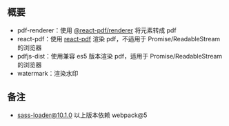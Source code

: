 ## 概要
* pdf-renderer：使用 [@react-pdf/renderer](https://github.com/diegomura/react-pdf) 将元素转成 pdf
* react-pdf：使用 [react-pdf](https://github.com/wojtekmaj/react-pdf) 渲染 pdf，不适用于 Promise/ReadableStream 的浏览器
* pdfjs-dist：使用兼容 es5 版本渲染 pdf，适用于 Promise/ReadableStream 的浏览器
* watermark：渲染水印


## 备注
* sass-loader@10.1.0 以上版本依赖 webpack@5
